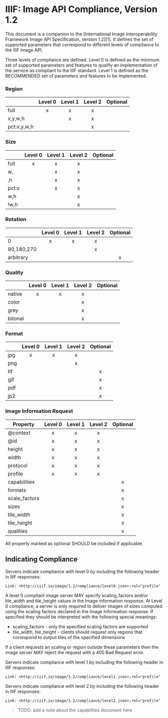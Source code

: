 # IIIF: Image API Compliance, Version 1.2

This document is a companion to the [International Image Interoperability Framework Image API Specification, version 1.2][1]. It defines the set of supported parameters that correspond to different levels of compliance to the IIIF Image API.


Three levels of compliance are defined. Level 0 is defined as the minimum set of supported parameters and features to qualify an implementation of the service as compliant to the IIIF standard. Level 1 is defined as the RECOMMENDED set of parameters and features to be implemented.


### Region
|             | Level 0 | Level 1 | Level 2  | Optional |
| ----------- |:-------:|:-------:|:--------:|:--------:| 
| full        | x       | x       | x        |          | 
| x,y,w,h     |         | x       | x        |          | 
| pct:x,y,w,h |         |         | x        |          | 

### Size
|             | Level 0 | Level 1 | Level 2  | Optional |
| ----------- |:-------:|:-------:|:--------:|:--------:| 
| full        | x       | x       | x        |          | 
| w,          |         | x       | x        |          | 
| ,h          |         | x       | x        |          | 
| pct:x       |         | x       | x        |          | 
| w,h         |         |         | x        |          | 
| !w,h        |         |         | x        |          | 

### Rotation
|             | Level 0 | Level 1 | Level 2  | Optional |
| ----------- |:-------:|:-------:|:--------:|:--------:| 
| 0           | x       | x       | x        |          | 
| 90,180,270  |         |         | x        |          | 
| arbitrary   |         |         |          | x        | 

### Quality
|             | Level 0 | Level 1 | Level 2  | Optional |
| ----------- |:-------:|:-------:|:--------:|:--------:| 
| native      | x       | x       | x        |          | 
| color       |         |         | x        |          | 
| grey        |         |         | x        |          | 
| bitonal     |         |         | x        |          | 

### Format
|             | Level 0 | Level 1 | Level 2  | Optional |
| ----------- |:-------:|:-------:|:--------:|:--------:| 
| jpg         | x       | x       | x        |          | 
| png         |         |         | x        |          | 
| tif         |         |         |          | x        | 
| gif         |         |         |          | x        | 
| pdf         |         |         |          | x        | 
| jp2         |         |         |          | x        | 

### Image Information Request
| Property                  | Level 0 | Level 1 | Level 2  | Optional |
| ------------------------- |:-------:|:-------:|:--------:|:--------:| 
| @context                  | x       | x       | x        |          |
| @id                       | x       | x       | x        |          |
| height                    | x       | x       | x        |          |
| width                     | x       | x       | x        |          |
| protocol                  | x       | x       | x        |          |
| profile                   | x       | x       | x        |          |
| capabilities              |         |         |          | x        |
| formats                   |         |         |          | x        |
| scale_factors             |         |         |          | x        |
| sizes                     |         |         |          | x        |
| tile_width                |         |         |          | x        |
| tile_height               |         |         |          | x        |
| qualities                 |         |         |          | x        |

All property marked as optional SHOULD be included if applicable. 

## Indicating Compliance

Servers indicate compliance with level 0 by including the following header in IIIF responses:

```
Link: <http://iiif.io/image/1.2/compliance/level0.json>;rel="profile"
```

A level 0 compliant image server MAY specify scaling_factors and/or tile_width and tile_height values in the Image information response. At Level 0 compliance, a server is only required to deliver images of sizes computed using the scaling factors declared in the Image Information response. If specified they should be interpreted with the following special meanings:

 * scaling_factors - only the specified scaling factors are supported
 * tile_width, tile_height - clients should request only regions that correspond to output tiles of the specified dimensions

If a client requests an scaling or region outside these parameters then the image server MAY reject the request with a 400 Bad Request error.

Servers indicate compliance with level 1 by including the following header in IIIF responses:

```
Link: <http://iiif.io/image/1.2/compliance/level1.json>;rel="profile"
```

Servers indicate compliance with level 2 by including the following header in IIIF responses:

```
Link: <http://iiif.io/image/1.2/compliance/level2.json>;rel="profile"
```

> TODO: add a note about the capabilites document here

